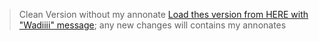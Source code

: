 > Clean Version without my annonate [Load thes version from HERE with "Wadiiii" message](https://github.com/Jazzmedo/draw/blob/6d5a1c74b1b24eeb43a0be6b5bdd21d7af943496/3rd%20Subjects/Term2/Cyber/Cyber.drawio); any new changes will contains my annonates